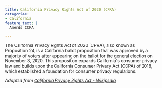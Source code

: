 ```yaml
---
title: California Privacy Rights Act of 2020 (CPRA)
categories:
- California
feature_text: |
  Amends CCPA

---
```


The California Privacy Rights Act of 2020 (CPRA), also known as Proposition 24, is a California ballot proposition that was approved by a majority of voters after appearing on the ballot for the general election on November 3, 2020. This proposition expands California's consumer privacy law and builds upon the California Consumer Privacy Act (CCPA) of 2018, which established a foundation for consumer privacy regulations.

_Adapted from [California Privacy Rights Act - Wikipedia](https://en.wikipedia.org/wiki/California_Privacy_Rights_Act)_
